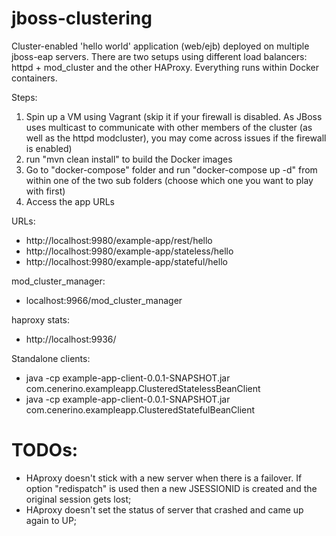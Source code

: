 # jboss-clustering
Cluster-enabled 'hello world' application (web/ejb) deployed on multiple jboss-eap servers. There are two setups using different load balancers: httpd + mod_cluster and the other
HAProxy. Everything runs within Docker containers.

Steps:

1. Spin up a VM using Vagrant (skip it if your firewall is disabled. As JBoss uses multicast to communicate with other members of the cluster (as well as the httpd modcluster), you may come across issues if the firewall is enabled)
2. run "mvn clean install" to build the Docker images
3. Go to "docker-compose" folder and run "docker-compose up -d" from within one of the two sub folders (choose which one you want to play with first)
4. Access the app URLs

URLs:
- http://localhost:9980/example-app/rest/hello
- http://localhost:9980/example-app/stateless/hello
- http://localhost:9980/example-app/stateful/hello

mod_cluster_manager:
- localhost:9966/mod_cluster_manager

haproxy stats:
- http://localhost:9936/

Standalone clients:
- java -cp example-app-client-0.0.1-SNAPSHOT.jar com.cenerino.exampleapp.ClusteredStatelessBeanClient
- java -cp example-app-client-0.0.1-SNAPSHOT.jar com.cenerino.exampleapp.ClusteredStatefulBeanClient


# TODOs:
- HAproxy doesn't stick with a new server when there is a failover. If option "redispatch" is used then a new JSESSIONID is created and the original session gets lost;
- HAproxy doesn't set the status of server that crashed and came up again to UP;
